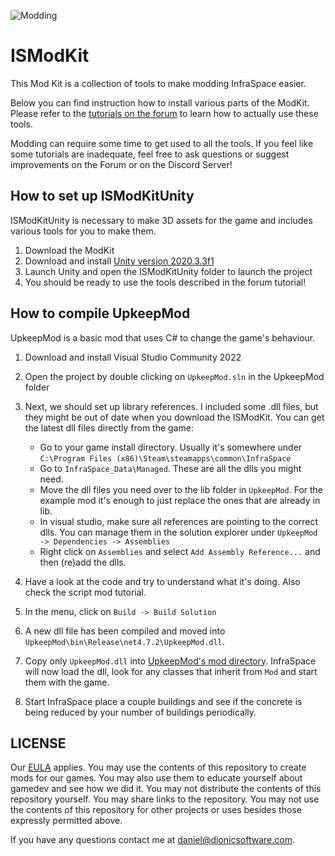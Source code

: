 ![Modding](https://forum.dionicsoftware.com/uploads/default/original/2X/a/a59ec0fb7fe819ac46f7eba40e62b5791401379b.jpeg)

# ISModKit
This Mod Kit is a collection of tools to make modding InfraSpace easier.

Below you can find instruction how to install various parts of the ModKit. Please refer to the [tutorials on the forum](https://forum.dionicsoftware.com/t/introduction-to-infraspace-modding/3134) to learn how to actually use these tools.

Modding can require some time to get used to all the tools. If you feel like some tutorials are inadequate, feel free to ask questions or suggest improvements on the Forum or on the Discord Server!

## How to set up ISModKitUnity

ISModKitUnity is necessary to make 3D assets for the game and includes various tools for you to make them.

1. Download the ModKit
2. Download and install [Unity version 2020.3.3f1](https://unity3d.com/get-unity/download/archive)
3. Launch Unity and open the ISModKitUnity folder to launch the project
4. You should be ready to use the tools described in the forum tutorial!

## How to compile UpkeepMod

UpkeepMod is a basic mod that uses C# to change the game's behaviour.

1. Download and install Visual Studio Community 2022
2. Open the project by double clicking on `UpkeepMod.sln` in the UpkeepMod folder
3. Next, we should set up library references. I included some .dll files, but they might be out of date when you download the ISModKit. You can get the latest dll files directly from the game:
   - Go to your game install directory. Usually it's somewhere under `C:\Program Files (x86)\Steam\steamapps\common\InfraSpace`
   - Go to `InfraSpace_Data\Managed`. These are all the dlls you might need.
   - Move the dll files you need over to the lib folder in `UpkeepMod`. For the example mod it's enough to just replace the ones that are already in lib.
   - In visual studio, make sure all references are pointing to the correct dlls. You can manage them in the solution explorer under `UpkeepMod -> Dependencies -> Assemblies`
   - Right click on `Assemblies` and select `Add Assembly Reference...` and then (re)add the dlls.

4. Have a look at the code and try to understand what it's doing. Also check the script mod tutorial.
5. In the menu, click on `Build -> Build Solution`
6. A new dll file has been compiled and moved into `UpkeepMod\bin\Release\net4.7.2\UpkeepMod.dll`.
7. Copy only `UpkeepMod.dll` into [UpkeepMod's mod directory](https://github.com/DionicSoftware/ISModKit/tree/master/ExampleMods/UpkeepMod). InfraSpace will now load the dll, look for any classes that inherit from `Mod` and start them with the game.
8. Start InfraSpace place a couple buildings and see if the concrete is being reduced by your number of buildings periodically.


## LICENSE

Our [EULA](https://dionicsoftware.com/eula.html) applies.
You  may use the contents of this repository to create mods for our games.
You may also use them to educate yourself about gamedev and see how we did it.
You may not distribute the contents of this repository yourself. You may share links to the repository.
You may not use the contents of this repository for other projects or uses besides those expressly permitted above.

If you have any questions contact me at daniel@dionicsoftware.com.
